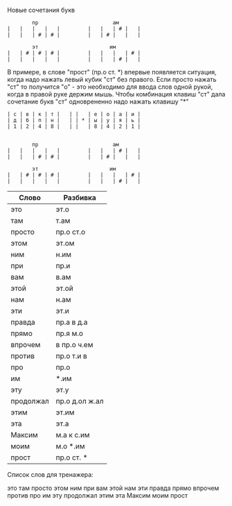Новые сочетания букв
```
        пр                        ам
|   |   |   |   |         |   |   | # |   |
|   |   | # | # |         |   | # |   |   |

        эт                       им
|   | # | # | # |         |   |   |   | # |
|   |   |   |   |         |   |   | # |   |

```

В примере, в слове "прост" (пр.о ст. \*) впервые появляется ситуация, когда надо нажать левый кубик "ст" без правого. Если просто нажать "ст" то получится "о" - это необходимо для ввода слов одной рукой, когда в правой руке держим мышь. Чтобы комбинация клавиш "ст" дала сочетание букв "ст" одноврененно надо нажать клавишу "*"

```
| с | в | к | т |   | |   | е | о | а | и |
| д | б | п | н |   | | * | ы | у | я | ь |
| 1 | 2 | 4 | 8 |   | |   | 8 | 4 | 2 | 1 |


        пр                        ам
|   |   |   |   |         |   |   | # |   |
|   |   | # | # |         |   | # |   |   |

        эт                       им
|   | # | # | # |         |   |   |   | # |
|   |   |   |   |         |   |   | # |   |

```


| Слово | Разбивка |
| --- | --- |
| это | эт.о | 
| там | т.ам | 
| просто | пр.о ст.о | 
| этом | эт.ом | 
| ним | н.им | 
| при | пр.и | 
| вам | в.ам | 
| этой | эт.ой | 
| нам | н.ам | 
| эти | эт.и | 
| правда | пр.а в д.а | 
| прямо | пр.я м.о | 
| впрочем | в пр.о ч.ем | 
| против | пр.о т.и в | 
| про | пр.о | 
| им |  \*.им | 
| эту | эт.у | 
| продолжал | пр.о д.ол ж.ал | 
| этим | эт.им | 
| эта | эт.а | 
| Максим | м.а к с.им | 
| моим | м.о  \*.им | 
| прост | пр.о ст. \* | 

Список слов для тренажера:

это там просто этом ним при вам этой нам эти правда прямо впрочем против про им эту продолжал этим эта Максим моим прост